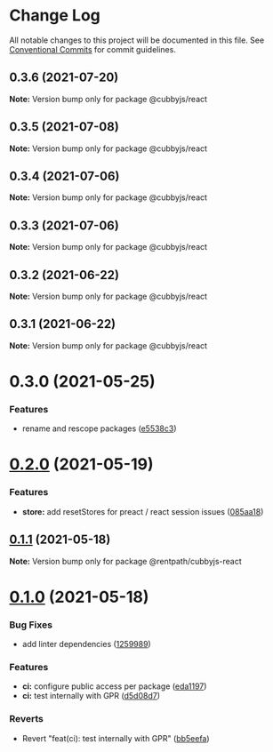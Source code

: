# Change Log

All notable changes to this project will be documented in this file.
See [Conventional Commits](https://conventionalcommits.org) for commit guidelines.

## 0.3.6 (2021-07-20)

**Note:** Version bump only for package @cubbyjs/react





## 0.3.5 (2021-07-08)

**Note:** Version bump only for package @cubbyjs/react





## 0.3.4 (2021-07-06)

**Note:** Version bump only for package @cubbyjs/react





## 0.3.3 (2021-07-06)

**Note:** Version bump only for package @cubbyjs/react





## 0.3.2 (2021-06-22)

**Note:** Version bump only for package @cubbyjs/react





## 0.3.1 (2021-06-22)

**Note:** Version bump only for package @cubbyjs/react





# 0.3.0 (2021-05-25)


### Features

* rename and rescope packages ([e5538c3](https://github.com/rentpath/cubby/commit/e5538c399324cac65c2a5c1d798de6f93271c571))





# [0.2.0](https://github.com/rentpath/cubbyjs/compare/@rentpath/cubbyjs-react@0.1.1...@rentpath/cubbyjs-react@0.2.0) (2021-05-19)


### Features

* **store:** add resetStores for preact / react session issues ([085aa18](https://github.com/rentpath/cubbyjs/commit/085aa180a6641f1bb7b3b2a8f21bfb8bdede2d75))





## [0.1.1](https://github.com/rentpath/cubbyjs/compare/@rentpath/cubbyjs-react@0.1.0...@rentpath/cubbyjs-react@0.1.1) (2021-05-18)

**Note:** Version bump only for package @rentpath/cubbyjs-react





# [0.1.0](https://github.com/rentpath/cubbyjs/compare/@rentpath/cubbyjs-react@0.0.0...@rentpath/cubbyjs-react@0.1.0) (2021-05-18)


### Bug Fixes

* add linter dependencies ([1259989](https://github.com/rentpath/cubbyjs/commit/1259989f926c5a7358e538d60dbd50de289edc8b))


### Features

* **ci:** configure public access per package ([eda1197](https://github.com/rentpath/cubbyjs/commit/eda119712d895ec46e1e4cc97e4ae47d5d952e91))
* **ci:** test internally with GPR ([d5d08d7](https://github.com/rentpath/cubbyjs/commit/d5d08d7383c55bcd54df88c75492cacd17752d71))


### Reverts

* Revert "feat(ci): test internally with GPR" ([bb5eefa](https://github.com/rentpath/cubbyjs/commit/bb5eefa6b4a21c3d1f11a437d64ebcbabce845fc))
